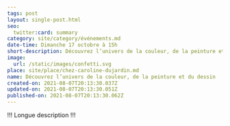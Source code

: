 ```yaml
---
tags: post
layout: single-post.html
seo:
  twitter:card: summary
category: site/category/événements.md
date-time: Dimanche 17 octobre à 15h
short-description: Découvrez l’univers de la couleur, de la peinture et du dessin
image:
  url: /static/images/confetti.svg
place: site/place/chez-caroline-dujardin.md
name: Découvrez l’univers de la couleur, de la peinture et du dessin
created-on: 2021-08-07T20:13:30.037Z
updated-on: 2021-08-07T20:13:30.051Z
published-on: 2021-08-07T20:13:30.062Z
---
```

!!! Longue description !!!